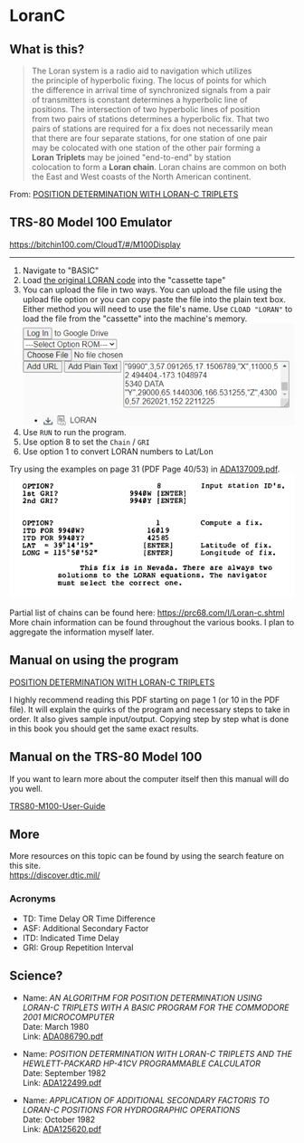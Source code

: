 # LoranC

## What is this?
>The Loran system is a radio aid to navigation which utilizes<br>
the principle of hyperbolic fixing. The locus of points for which<br>
the difference in arrival time of synchronized signals from a pair<br>
of transmitters is constant determines a hyperbolic line of<br>
positions. The intersection of two hyperbolic lines of position<br>
from two pairs of stations determines a hyperbolic fix. That two<br>
pairs of stations are required for a fix does not necessarily mean<br>
that there are four separate stations, for one station of one pair<br>
may be colocated with one station of the other pair forming a<br>
**Loran Triplets** may be joined "end-to-end" by station<br>
colocation to form a **Loran chain**. Loran chains are common on both<br>
the East and West coasts of the North American continent.

From: [POSITION DETERMINATION WITH LORAN-C TRIPLETS](/pdfs/ADA137009.pdf)


## TRS-80 Model 100 Emulator

https://bitchin100.com/CloudT/#/M100Display

---

1. Navigate to "BASIC"
2. Load [the original LORAN code](/LORAN.bas) into the "cassette tape"
3. You can upload the file in two ways. You can upload the file using the upload file option or you can copy paste the file into the plain text box. Either method you will need to use the file's name. Use `CLOAD "LORAN"` to load the file from the "cassette" into the machine's memory.
![loran_upload.png](/images/loran_upload.png)
4. Use `RUN` to run the program.
5. Use option 8 to set the `Chain` / `GRI`
7. Use option 1 to convert LORAN numbers to Lat/Lon

Try using the examples on page 31 (PDF Page 40/53) in [ADA137009.pdf](/pdfs/ADA137009.pdf).
![loran_usage.png](/images/loran_usage.png)

Partial list of chains can be found here: https://prc68.com/I/Loran-c.shtml<br>
More chain information can be found throughout the various books. I plan to aggregate the information myself later.

## Manual on using the program

[POSITION DETERMINATION WITH LORAN-C TRIPLETS](/pdfs/ADA137009.pdf)

I highly recommend reading this PDF starting on page 1 (or 10 in the PDF file). It will explain the quirks of the program and necessary steps to take in order. It also gives sample input/output. Copying step by step what is done in this book you should get the same exact results.

## Manual on the TRS-80 Model 100
If you want to learn more about the computer itself then this manual will do you well.

[TRS80-M100-User-Guide](/pdfs/TRS80-M100-User-Guide.pdf)

## More
More resources on this topic can be found by using the search feature on this site.<br>
https://discover.dtic.mil/

### Acronyms
* TD: Time Delay OR Time Difference
* ASF: Additional Secondary Factor
* ITD: Indicated Time Delay
* GRI: Group Repetition Interval

## Science?
* Name: *AN ALGORITHM FOR POSITION DETERMINATION USING LORAN-C TRIPLETS WITH A BASIC PROGRAM FOR THE COMMODORE 2001 MICROCOMPUTER*<br>
Date: March 1980<br>
Link: [ADA086790.pdf](/pdfs/ADA086790.pdf)

* Name: *POSITION DETERMINATION WITH LORAN-C TRIPLETS AND THE HEWLETT-PACKARD HP-41CV PROGRAMMABLE CALCULATOR*<br>
Date: September 1982<br>
Link: [ADA122499.pdf](/pdfs/ADA122499.pdf)

* Name: *APPLICATION OF ADDITIONAL SECONDARY FACTORIS TO LORAN-C POSITIONS FOR HYDROGRAPHIC OPERATIONS*<br>
Date: October 1982<br>
Link: [ADA125620.pdf](/pdfs/ADA125620.pdf)
